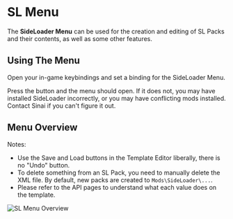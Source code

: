 # SL Menu

The <b>SideLoader Menu</b> can be used for the creation and editing of SL Packs and their contents, as well as some other features.

## Using The Menu

Open your in-game keybindings and set a binding for the SideLoader Menu. 

Press the button and the menu should open. If it does not, you may have installed SideLoader incorrectly, or you may have conflicting mods installed. Contact Sinai if you can't figure it out.

## Menu Overview

Notes:
* Use the Save and Load buttons in the Template Editor liberally, there is no "Undo" button.
* To delete something from an SL Pack, you need to manually delete the XML file. By default, new packs are created to `Mods\SideLoader\...`.
* Please refer to the API pages to understand what each value does on the template.

![](https://sinai-dev.github.io/OSLDocs/img/menu.png "SL Menu Overview")